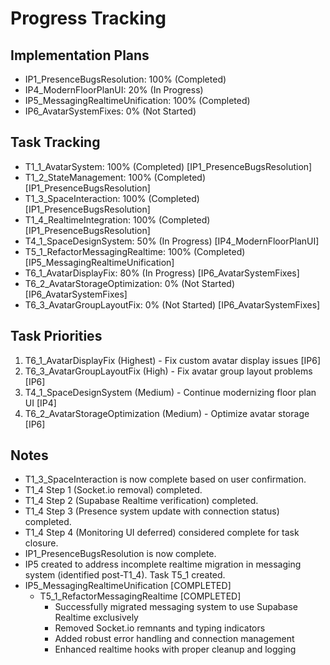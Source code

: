 # Progress Tracking

## Implementation Plans
- IP1_PresenceBugsResolution: 100% (Completed)
- IP4_ModernFloorPlanUI: 20% (In Progress)
- IP5_MessagingRealtimeUnification: 100% (Completed)
- IP6_AvatarSystemFixes: 0% (Not Started)

## Task Tracking
- T1_1_AvatarSystem: 100% (Completed) [IP1_PresenceBugsResolution]
- T1_2_StateManagement: 100% (Completed) [IP1_PresenceBugsResolution]
- T1_3_SpaceInteraction: 100% (Completed) [IP1_PresenceBugsResolution]
- T1_4_RealtimeIntegration: 100% (Completed) [IP1_PresenceBugsResolution]
- T4_1_SpaceDesignSystem: 50% (In Progress) [IP4_ModernFloorPlanUI]
- T5_1_RefactorMessagingRealtime: 100% (Completed) [IP5_MessagingRealtimeUnification]
- T6_1_AvatarDisplayFix: 80% (In Progress) [IP6_AvatarSystemFixes]
- T6_2_AvatarStorageOptimization: 0% (Not Started) [IP6_AvatarSystemFixes]
- T6_3_AvatarGroupLayoutFix: 0% (Not Started) [IP6_AvatarSystemFixes]

## Task Priorities
1. T6_1_AvatarDisplayFix (Highest) - Fix custom avatar display issues [IP6]
2. T6_3_AvatarGroupLayoutFix (High) - Fix avatar group layout problems [IP6]
3. T4_1_SpaceDesignSystem (Medium) - Continue modernizing floor plan UI [IP4]
4. T6_2_AvatarStorageOptimization (Medium) - Optimize avatar storage [IP6]

## Notes
- T1_3_SpaceInteraction is now complete based on user confirmation.
- T1_4 Step 1 (Socket.io removal) completed.
- T1_4 Step 2 (Supabase Realtime verification) completed.
- T1_4 Step 3 (Presence system update with connection status) completed.
- T1_4 Step 4 (Monitoring UI deferred) considered complete for task closure.
- IP1_PresenceBugsResolution is now complete.
- IP5 created to address incomplete realtime migration in messaging system (identified post-T1_4). Task T5_1 created.
- IP5_MessagingRealtimeUnification [COMPLETED]
  - T5_1_RefactorMessagingRealtime [COMPLETED]
    - Successfully migrated messaging system to use Supabase Realtime exclusively
    - Removed Socket.io remnants and typing indicators
    - Added robust error handling and connection management
    - Enhanced realtime hooks with proper cleanup and logging
